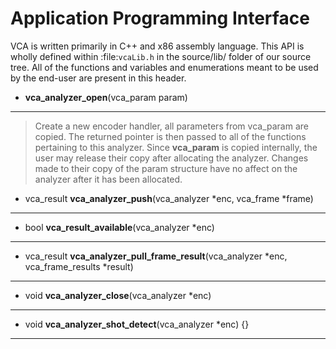 Application Programming Interface
============

VCA is written primarily in C++ and x86 assembly language. This API is
wholly defined within :file:`vcaLib.h` in the source/lib/ folder of our
source tree.  All of the functions and variables and enumerations meant
to be used by the end-user are present in this header.

- **vca_analyzer_open**(vca_param param)
**********************************
> Create a new encoder handler, all parameters from vca_param are copied. The returned pointer is then passed to all of the functions pertaining to this analyzer. Since **vca_param** is copied internally,  the user may release their copy after allocating the analyzer. Changes made to their copy of the param structure have no affect on the analyzer after it has been allocated.

- vca_result **vca_analyzer_push**(vca_analyzer *enc, vca_frame *frame)
**********************************


- bool **vca_result_available**(vca_analyzer *enc)
**********************************


- vca_result **vca_analyzer_pull_frame_result**(vca_analyzer *enc,
                                          vca_frame_results *result)
**********************************                                          


- void **vca_analyzer_close**(vca_analyzer *enc)
**********************************


- void **vca_analyzer_shot_detect**(vca_analyzer *enc) {}
**********************************

